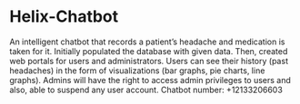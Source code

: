 # Helix-Chatbot
An intelligent chatbot that records a patient’s headache and medication is taken for it. Initially populated the database with given data. Then, created web portals for users and administrators. Users can see their history (past headaches) in the form of visualizations (bar graphs, pie charts, line graphs). Admins will have the right to access admin privileges to users and also, able to suspend any user account. Chatbot number: +12133206603 

